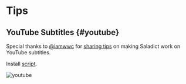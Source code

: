 # Tips

## YouTube Subtitles {#youtube}

Special thanks to [@iamwwc](https://github.com/iamwwc) for [sharing tips](https://github.com/crimx/ext-saladict/issues/802) on making Saladict work on YouTube subtitles.

Install [script](https://greasyfork.org/en/scripts/402598-youtube-entancer-of-mine).

![youtube](https://user-images.githubusercontent.com/24750337/82004593-e127d900-9695-11ea-88a2-4d0c13996adc.png)
